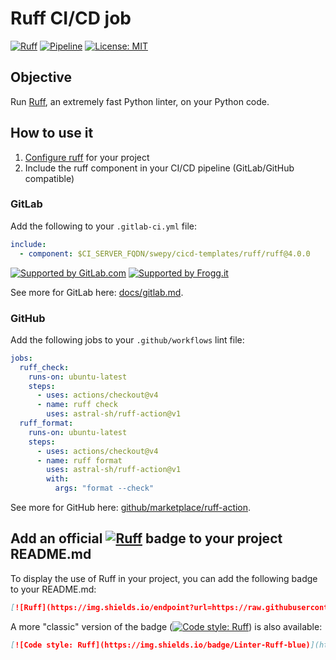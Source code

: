 # Ruff CI/CD job

[![Ruff](https://img.shields.io/endpoint?url=https://raw.githubusercontent.com/astral-sh/ruff/main/assets/badge/v2.json)](https://github.com/astral-sh/ruff)
[![Pipeline](https://lab.frogg.it/swepy/cicd-templates/ruff/badges/main/pipeline.svg)](https://lab.frogg.it/swepy/cicd-templates/ruff/-/pipelines)
[![License: MIT](https://img.shields.io/badge/License-MIT-yellow.svg)](https://lab.frogg.it/swepy/cicd-templates/ruff/-/blob/main/LICENSE)

## Objective

Run [Ruff](https://github.com/astral-sh/ruff), an extremely fast Python linter, on your Python code.

## How to use it

1. [Configure ruff](https://docs.astral.sh/ruff/configuration/) for your project
2. Include the ruff component in your CI/CD pipeline (GitLab/GitHub compatible)

### GitLab

Add the following to your `.gitlab-ci.yml` file:

```yaml
include:
  - component: $CI_SERVER_FQDN/swepy/cicd-templates/ruff/ruff@4.0.0
```

[![Supported by GitLab.com](https://img.shields.io/badge/Supported_by-GitLab.com-orange)](https://gitlab.com)
[![Supported by Frogg.it](https://img.shields.io/badge/Supported_by-Frogg.it-green)](https://froggit.fr/)

See more for GitLab here: [docs/gitlab.md](docs/gitlab.md).

### GitHub

Add the following jobs to your `.github/workflows` lint file:

```yaml
jobs:
  ruff_check:
    runs-on: ubuntu-latest
    steps:
      - uses: actions/checkout@v4
      - name: ruff check
        uses: astral-sh/ruff-action@v1
  ruff_format:
    runs-on: ubuntu-latest
    steps:
      - uses: actions/checkout@v4
      - name: ruff format
        uses: astral-sh/ruff-action@v1
        with:
          args: "format --check"
```

See more for GitHub here: [github/marketplace/ruff-action](https://github.com/marketplace/actions/ruff-action).

## Add an official [![Ruff](https://img.shields.io/endpoint?url=https://raw.githubusercontent.com/astral-sh/ruff/main/assets/badge/v2.json)](https://github.com/astral-sh/ruff) badge to your project README.md

To display the use of Ruff in your project, you can add the following badge to your
README.md:

```markdown
[![Ruff](https://img.shields.io/endpoint?url=https://raw.githubusercontent.com/astral-sh/ruff/main/assets/badge/v2.json)](https://github.com/astral-sh/ruff)
```

A more "classic" version of the
badge ([![Code style: Ruff](https://img.shields.io/badge/Linter-Ruff-blue)](https://github.com/astral-sh/ruff))
is also available:

```markdown
[![Code style: Ruff](https://img.shields.io/badge/Linter-Ruff-blue)](https://github.com/astral-sh/ruff)
```
